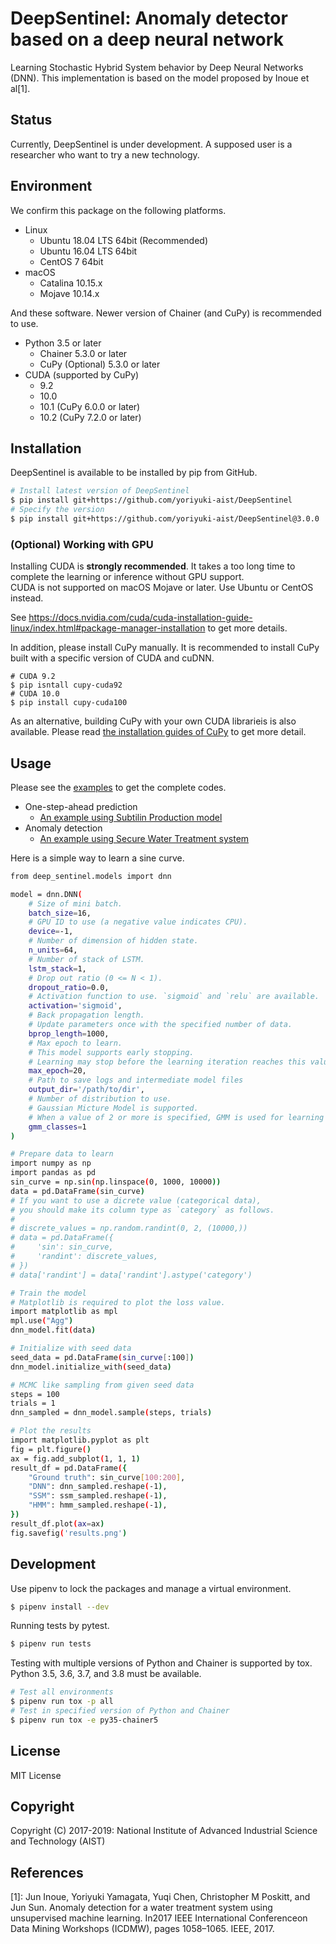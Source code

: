 # DeepSentinel:  Anomaly detector based on a deep neural network

Learning Stochastic Hybrid System behavior by Deep Neural Networks (DNN). This implementation is based on the model proposed by Inoue et al\[1\].

## Status

Currently, DeepSentinel is under development. A supposed user is a researcher who want to try a new technology.

## Environment

We confirm this package on the following platforms.

- Linux
  - Ubuntu 18.04 LTS 64bit (Recommended)
  - Ubuntu 16.04 LTS 64bit
  - CentOS 7 64bit 
- macOS
  - Catalina 10.15.x
  - Mojave 10.14.x

And these software. Newer version of Chainer (and CuPy) is recommended to use.

- Python 3.5 or later
  - Chainer 5.3.0 or later
  - CuPy (Optional) 5.3.0 or later
- CUDA (supported by CuPy)
  - 9.2
  - 10.0
  - 10.1 (CuPy 6.0.0 or later)
  - 10.2 (CuPy 7.2.0 or later)

## Installation

DeepSentinel is available to be installed by pip from GitHub.

```bash
# Install latest version of DeepSentinel
$ pip install git+https://github.com/yoriyuki-aist/DeepSentinel
# Specify the version
$ pip install git+https://github.com/yoriyuki-aist/DeepSentinel@3.0.0
```

### (Optional) Working with GPU

Installing CUDA is **strongly recommended**. It takes a too long time to complete the learning or inference without GPU support.  
CUDA is not supported on macOS Mojave or later. Use Ubuntu or CentOS instead.

See https://docs.nvidia.com/cuda/cuda-installation-guide-linux/index.html#package-manager-installation to get more details.

In addition, please install CuPy manually. It is recommended to install CuPy built with a specific version of CUDA and cuDNN.

```
# CUDA 9.2
$ pip isntall cupy-cuda92
# CUDA 10.0
$ pip install cupy-cuda100
```

As an alternative, building CuPy with your own CUDA librarieis is also available. Please read [the installation guides of CuPy](https://docs-cupy.chainer.org/en/stable/install.html#install-cupy-from-source) to get more detail. 

## Usage

Please see the [examples](examples) to get the complete codes.

- One-step-ahead prediction
  - [An example using Subtilin Production model](examples/subtilin)
- Anomaly detection
  - [An example using Secure Water Treatment system](examples/swat)

Here is a simple way to learn a sine curve.

```bash
from deep_sentinel.models import dnn

model = dnn.DNN(
    # Size of mini batch.
    batch_size=16,
    # GPU ID to use (a negative value indicates CPU).
    device=-1,
    # Number of dimension of hidden state.
    n_units=64,
    # Number of stack of LSTM.
    lstm_stack=1,
    # Drop out ratio (0 <= N < 1).
    dropout_ratio=0.0,
    # Activation function to use. `sigmoid` and `relu` are available.
    activation='sigmoid',
    # Back propagation length.
    # Update parameters once with the specified number of data.
    bprop_length=1000,
    # Max epoch to learn.
    # This model supports early stopping.
    # Learning may stop before the learning iteration reaches this value.
    max_epoch=20,
    # Path to save logs and intermediate model files
    output_dir='/path/to/dir',
    # Number of distribution to use.
    # Gaussian Micture Model is supported.
    # When a value of 2 or more is specified, GMM is used for learning and inference.
    gmm_classes=1
)

# Prepare data to learn
import numpy as np
import pandas as pd
sin_curve = np.sin(np.linspace(0, 1000, 10000))
data = pd.DataFrame(sin_curve)
# If you want to use a dicrete value (categorical data),
# you should make its column type as `category` as follows.
# 
# discrete_values = np.random.randint(0, 2, (10000,))
# data = pd.DataFrame({
#     'sin': sin_curve,
#     'randint': discrete_values,
# })
# data['randint'] = data['randint'].astype('category')

# Train the model
# Matplotlib is required to plot the loss value.
import matplotlib as mpl
mpl.use("Agg")
dnn_model.fit(data)

# Initialize with seed data
seed_data = pd.DataFrame(sin_curve[:100])
dnn_model.initialize_with(seed_data)

# MCMC like sampling from given seed data
steps = 100
trials = 1
dnn_sampled = dnn_model.sample(steps, trials)

# Plot the results
import matplotlib.pyplot as plt
fig = plt.figure()
ax = fig.add_subplot(1, 1, 1)
result_df = pd.DataFrame({
    "Ground truth": sin_curve[100:200],
    "DNN": dnn_sampled.reshape(-1),
    "SSM": ssm_sampled.reshape(-1),
    "HMM": hmm_sampled.reshape(-1),
})
result_df.plot(ax=ax) 
fig.savefig('results.png')
```

## Development

Use pipenv to lock the packages and manage a virtual environment.

```bash
$ pipenv install --dev
```

Running tests by pytest.

```bash
$ pipenv run tests
```

Testing with multiple versions of Python and Chainer is supported by tox.
Python 3.5, 3.6, 3.7, and 3.8 must be available.

```bash
# Test all environments
$ pipenv run tox -p all
# Test in specified version of Python and Chainer
$ pipenv run tox -e py35-chainer5
```

## License

MIT License

## Copyright

Copyright (C) 2017-2019: National Institute of Advanced Industrial Science and Technology (AIST)

## References

\[1\]: Jun Inoue, Yoriyuki Yamagata, Yuqi Chen, Christopher M Poskitt, and Jun Sun. Anomaly detection for a water treatment system using unsupervised machine learning. In2017 IEEE International Conferenceon Data Mining Workshops (ICDMW), pages 1058–1065. IEEE, 2017.
